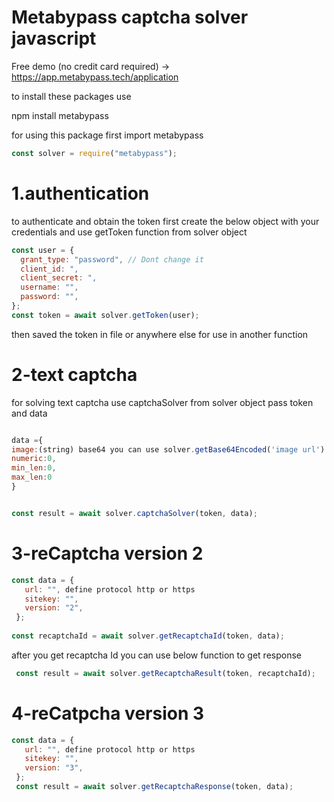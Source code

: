 # Metabypass captcha solver javascript

Free demo (no credit card required) -> https://app.metabypass.tech/application




to install these packages use 

npm install metabypass

for using this package first import metabypass
```javascript
const solver = require("metabypass");
````

# 1.authentication


to authenticate and obtain the token first create the below object with your credentials and use getToken function from solver object

```javascript
const user = {
  grant_type: "password", // Dont change it
  client_id: ",
  client_secret: ",
  username: "",
  password: "",
};
const token = await solver.getToken(user);
```


then saved the token in file or anywhere else for use in another function

# 2-text captcha


for solving text captcha use captchaSolver from solver object
pass token and data 
```javascript

data ={
image:(string) base64 you can use solver.getBase64Encoded('image url') //external image,
numeric:0,
min_len:0,
max_len:0
}


const result = await solver.captchaSolver(token, data);
```

# 3-reCaptcha version 2
 ```javascript
const data = {
    url: "", define protocol http or https
    sitekey: "",
    version: "2",
  };
  
 const recaptchaId = await solver.getRecaptchaId(token, data);
 ```
 after you get recaptcha Id you can use below function to get response
```javascript 
 const result = await solver.getRecaptchaResult(token, recaptchaId);
 ```
  
 # 4-reCatpcha version 3
 
 ```javascript
 const data = {
    url: "", define protocol http or https
    sitekey: "",
    version: "3",
  };
  const result = await solver.getRecaptchaResponse(token, data);
```
 

